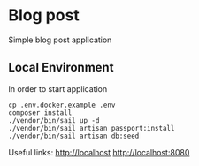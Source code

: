 # Blog post

Simple blog post application

## Local Environment

In order to start application

```shell
cp .env.docker.example .env
composer install
./vendor/bin/sail up -d
./vendor/bin/sail artisan passport:install
./vendor/bin/sail artisan db:seed
```

Useful links:
[http://localhost](Application)
[http://localhost:8080](Swagger)

